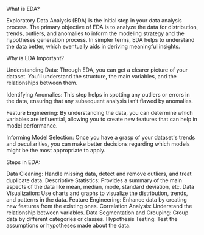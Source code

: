 What is EDA?

Exploratory Data Analysis (EDA) is the initial step in your data analysis process. The primary objective of EDA is to analyze the data for distribution, trends, outliers, and anomalies to inform the modeling strategy and the hypotheses generation process. In simpler terms, EDA helps to understand the data better, which eventually aids in deriving meaningful insights.

Why is EDA Important?

Understanding Data: Through EDA, you can get a clearer picture of your dataset. You'll understand the structure, the main variables, and the relationships between them.

Identifying Anomalies: This step helps in spotting any outliers or errors in the data, ensuring that any subsequent analysis isn’t flawed by anomalies.

Feature Engineering: By understanding the data, you can determine which variables are influential, allowing you to create new features that can help in model performance.

Informing Model Selection: Once you have a grasp of your dataset's trends and peculiarities, you can make better decisions regarding which models might be the most appropriate to apply.

Steps in EDA:

Data Cleaning: Handle missing data, detect and remove outliers, and treat duplicate data.
Descriptive Statistics: Provides a summary of the main aspects of the data like mean, median, mode, standard deviation, etc.
Data Visualization: Use charts and graphs to visualize the distribution, trends, and patterns in the data.
Feature Engineering: Enhance data by creating new features from the existing ones.
Correlation Analysis: Understand the relationship between variables.
Data Segmentation and Grouping: Group data by different categories or classes.
Hypothesis Testing: Test the assumptions or hypotheses made about the data.
